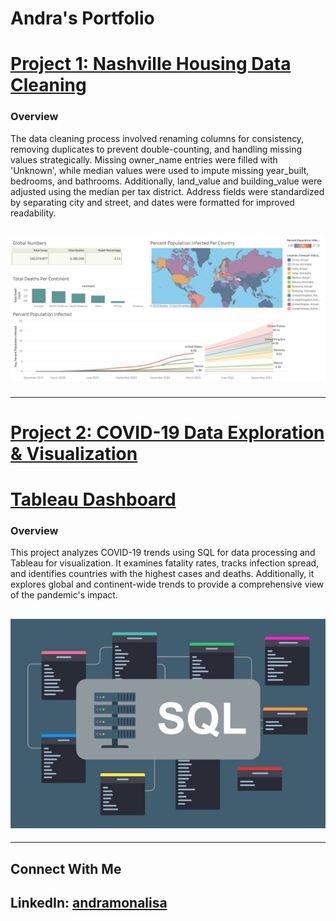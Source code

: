 # Andra's Portfolio  

# [Project 1: Nashville Housing Data Cleaning](https://github.com/andramonalisa/nashville-housing-data-cleaning)  

### Overview  
The data cleaning process involved renaming columns for consistency, removing duplicates to prevent double-counting, and handling missing values strategically. Missing owner_name entries were filled with 'Unknown', while median values were used to impute missing year_built, bedrooms, and bathrooms. Additionally, land_value and building_value were adjusted using the median per tax district. Address fields were standardized by separating city and street, and dates were formatted for improved readability.

## ![](images/Tableau_Visualization.png)

---

# [Project 2: COVID-19 Data Exploration & Visualization](https://github.com/andramonalisa/-COVID-19-Data-Exploration-Visualization)  
# [Tableau Dashboard](https://public.tableau.com/app/profile/andra.ignat/viz/CovidDashboard_17407575334040/Dashboard1?publish=yes)  

### Overview  
This project analyzes COVID-19 trends using SQL for data processing and Tableau for visualization. It examines fatality rates, tracks infection spread, and identifies countries with the highest cases and deaths. Additionally, it explores global and continent-wide trends to provide a comprehensive view of the pandemic's impact.

## ![](images/sql.jpg)
---

## Connect With Me  
**LinkedIn**: [andramonalisa](https://www.linkedin.com/in/andramonalisa/)
---

